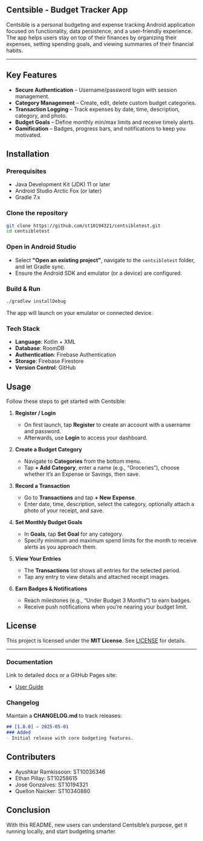 Centsible - Budget Tracker App
------------------------------------------------------

Centsible is a personal budgeting and expense tracking Android application focused on functionality, data persistence, and a user-friendly experience. 
The app helps users stay on top of their finances by organizing their expenses, setting spending goals, and viewing summaries of their financial habits.

------------------------------------------------------

Key Features
------------------------------------------------------
- **Secure Authentication** – Username/password login with session management.  
- **Category Management** – Create, edit, delete custom budget categories.  
- **Transaction Logging** – Track expenses by date, time, description, category, and photo.  
- **Budget Goals** – Define monthly min/max limits and receive timely alerts.   
- **Gamification** – Badges, progress bars, and notifications to keep you motivated.

## Installation

### Prerequisites
- Java Development Kit (JDK) 11 or later  
- Android Studio Arctic Fox (or later)  
- Gradle 7.x  

### Clone the repository
```bash
git clone https://github.com/st10194321/centsibletest.git
cd centsibletest
```

### Open in Android Studio
- Select **"Open an existing project"**, navigate to the `centsibletest` folder, and let Gradle sync.  
- Ensure the Android SDK and emulator (or a device) are configured.

### Build & Run
```bash
./gradlew installDebug
```
The app will launch on your emulator or connected device.

### Tech Stack
- **Language**: Kotlin + XML
- **Database**: RoomDB
- **Authentication**: Firebase Authentication
- **Storage**: Firebase Firestore
- **Version Control**: GitHub 

## Usage

Follow these steps to get started with Centsible:

1. **Register / Login**  
   - On first launch, tap **Register** to create an account with a username and password.  
   - Afterwards, use **Login** to access your dashboard.

2. **Create a Budget Category**  
   - Navigate to **Categories** from the bottom menu.  
   - Tap **+ Add Category**, enter a name (e.g., “Groceries”), choose whether it’s an Expense or Savings, then save.

3. **Record a Transaction**  
   - Go to **Transactions** and tap **+ New Expense**.  
   - Enter date, time, description, select the category, optionally attach a photo of your receipt, and save.

4. **Set Monthly Budget Goals**  
   - In **Goals**, tap **Set Goal** for any category.  
   - Specify minimum and maximum spend limits for the month to receive alerts as you approach them.

5. **View Your Entries**  
   - The **Transactions** list shows all entries for the selected period.  
   - Tap any entry to view details and attached receipt images.

6. **Earn Badges & Notifications**  
   - Reach milestones (e.g., “Under Budget 3 Months”) to earn badges.  
   - Receive push notifications when you’re nearing your budget limit.
  
## License

This project is licensed under the **MIT License**. See [LICENSE](LICENSE) for details.

---


### Documentation

Link to detailed docs or a GitHub Pages site:

- [User Guide](https://github.com/ST10194321/CentsibleTest/blob/main/user-guide.pdf)  


### Changelog

Maintain a **CHANGELOG.md** to track releases:

```markdown
## [1.0.0] – 2025-05-01
### Added
- Initial release with core budgeting features.
```
## Contributers
- Ayushkar Ramkissoon: ST10036346
- Ethan Pillay: ST10258615
- José Gonzalves: ST10194321
- Quellon Naicker: ST10340880

## Conclusion

With this README, new users can understand Centsible’s purpose, get it running locally, and start budgeting smarter. 

